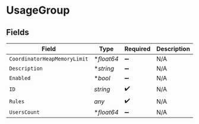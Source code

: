 # UsageGroup


## Fields

| Field                        | Type                         | Required                     | Description                  |
| ---------------------------- | ---------------------------- | ---------------------------- | ---------------------------- |
| `CoordinatorHeapMemoryLimit` | **float64*                   | :heavy_minus_sign:           | N/A                          |
| `Description`                | **string*                    | :heavy_minus_sign:           | N/A                          |
| `Enabled`                    | **bool*                      | :heavy_minus_sign:           | N/A                          |
| `ID`                         | *string*                     | :heavy_check_mark:           | N/A                          |
| `Rules`                      | *any*                        | :heavy_check_mark:           | N/A                          |
| `UsersCount`                 | **float64*                   | :heavy_minus_sign:           | N/A                          |